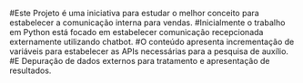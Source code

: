 #Este Projeto é uma iniciativa para estudar o melhor conceito para estabelecer a comunicação interna para vendas.
#Inicialmente o trabalho em Python está focado em estabelecer comunicação recepcionada externamente utilizando chatbot.
#O conteúdo apresenta incrementação de variáveis para estabelecer as APIs necessárias para a pesquisa de auxílio.
#E Depuração de dados externos para tratamento e apresentação de resultados.
